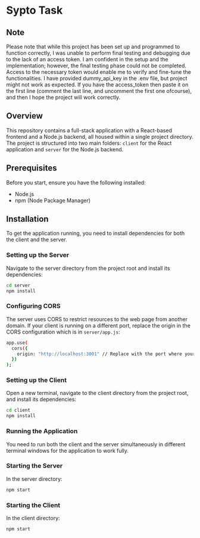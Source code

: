 # Sypto Task

## Note
Please note that while this project has been set up and programmed to function correctly, I was unable to perform final testing and debugging due to the lack of an access token. I am confident in the setup and the implementation; however, the final testing phase could not be completed. Access to the necessary token would enable me to verify and fine-tune the functionalities.
I have provided dummy_api_key in the .env file, but project might not work as expected. If you have the access_token then paste it on the first line (comment the last line, and uncomment the first one ofcourse), and then I hope the project will work correctly.

## Overview
This repository contains a full-stack application with a React-based frontend and a Node.js backend, all housed within a single project directory. The project is structured into two main folders: `client` for the React application and `server` for the Node.js backend.

## Prerequisites
Before you start, ensure you have the following installed:
- Node.js
- npm (Node Package Manager)

## Installation
To get the application running, you need to install dependencies for both the client and the server.

### Setting up the Server
Navigate to the server directory from the project root and install its dependencies:
```bash
cd server
npm install

```
### Configuring CORS
The server uses CORS to restrict resources to the web page from another domain. If your client is running on a different port, replace the origin in the CORS configuration which is in `server/app.js`:
```bash
app.use(
  cors({
    origin: "http://localhost:3001" // Replace with the port where your React app is running
  })
);
```

### Setting up the Client
Open a new terminal, navigate to the client directory from the project root, and install its dependencies:
```bash
cd client
npm install
```

### Running the Application
You need to run both the client and the server simultaneously in different terminal windows for the application to work fully.

### Starting the Server
In the server directory:

```bash
npm start
```

### Starting the Client
In the client directory:

```bash
npm start
```
